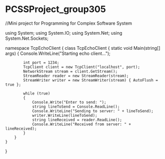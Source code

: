 # PCSSProject_group305
//Mini project for Programming for Complex Software System

using System;
using System.IO;
using System.Net;
using System.Net.Sockets;

namespace TcpEchoClient
{
	class TcpEchoClient
	{
		static void Main(string[] args)
		{
			Console.WriteLine("Starting echo client...");

			int port = 1234;
			TcpClient client = new TcpClient("localhost", port);
			NetworkStream stream = client.GetStream();
			StreamReader reader = new StreamReader(stream);
			StreamWriter writer = new StreamWriter(stream) { AutoFlush = true };

			while (true)
			{
				Console.Write("Enter to send: ");
				string lineToSend = Console.ReadLine();
				Console.WriteLine("Sending to server: " + lineToSend);
				writer.WriteLine(lineToSend);
				string lineReceived = reader.ReadLine();
				Console.WriteLine("Received from server: " + lineReceived);
			}
		}
	}
}

